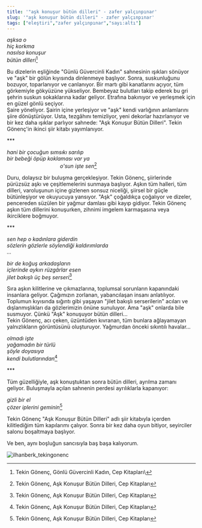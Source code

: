 ```yaml
---
title: '"aşk konuşur bütün dilleri" - zafer yalçınpınar'
slug: '"aşk konuşur bütün dilleri" - zafer yalçınpınar'
tags: ["eleştiri","zafer yalçınpınar","sayı:altı"]
---
```


*aşksa o\
hiç korkma\
nasılsa konuşur\
bütün dilleri*[^1]

Bu dizelerin eşliğinde "Günlü Güvercinli Kadın" sahnesinin ışıkları
sönüyor ve "aşk" bir gölün kıyısında dinlenmeye başlıyor. Sonra,
suskunluğunu bozuyor, toparlanıyor ve canlanıyor. Bir martı gibi
kanatlarını açıyor, tüm görkemiyle gökyüzüne yükseliyor. Bembeyaz
bulutları takip ederek bu gri şehrin suskun sokaklarına kadar geliyor.
Etrafına bakınıyor ve yerleşmek için en güzel gönlü seçiyor.\
Şaire yöneliyor. Şairin içine yerleşiyor ve "aşk" kendi varlığının
anlamlarını şiire dönüştürüyor. Usta, tezgâhını temizliyor, yeni
dekorlar hazırlanıyor ve bir kez daha ışıklar parlıyor sahnede: "Aşk
Konuşur Bütün Dilleri". Tekin Gönenç'in ikinci şiir kitabı yayımlanıyor.


\*\*\*


*hani bir çocuğun sımsıkı sarılıp\
bir bebeği öpüp koklaması var ya\
                                    o'sun işte sen*[^2]

Duru, dolaysız bir buluşma gerçekleşiyor. Tekin Gönenç, şiirlerinde
pürüzsüz aşkı ve çeşitlemelerini sunmaya başlıyor. Aşkın tüm halleri,
tüm dilleri, varoluşunun içine gizlenen sonsuz niceliği, şiirsel bir
güçle bütünleşiyor ve okuyucuya yansıyor. "Aşk" çoğaldıkça çoğalıyor ve
dizeler, pencereden süzülen bir yağmur damlası gibi kayıp gidiyor. Tekin
Gönenç aşkın tüm dillerini konuşurken, zihnimi imgelem karmaşasına veya
ikirciklere boğmuyor.


\*\*\*


*sen hep o kadınlara giderdin\
sözlerin gözlerle söylendiği kaldırımlarda\
...*

*bir de koğuş arkadaşların\
içlerinde aykırı rüzgârlar esen\
jilet bakışlı üç beş serseri*[^3]

Sıra aşkın kilitlerine ve çıkmazlarına, toplumsal sorunların kapanındaki
insanlara geliyor. Çağımızın zorlanan, yabancılaşan insanı anlatılıyor.
Toplumun kıyısında sığıntı gibi yaşayan "jilet bakışlı serserilerin"
acıları ve dışlanmışlıkları da gözlerimizin önüne sunuluyor. Ama "aşk"
onlarda bile susmuyor. Çünkü "Aşk" konuşuyor bütün dilleri...\
Tekin Gönenç, acı çeken, üzüntüden kıvranan, tüm bunlara ağlayamayan
yalnızlıkların görüntüsünü oluşturuyor. Yağmurdan önceki
sıkıntılı havalar...

*olmadı işte\
yağamadın bir türlü\
şöyle doyasıya\
kendi bulutlarından*[^4] 


\*\*\*


Tüm güzelliğiyle, aşk konuştuktan sonra bütün dilleri, ayrılma zamanı
geliyor. Buluşmayla açılan sahnenin perdesi ayrılıklarla kapanıyor:

*gizli bir el\
çözer iplerini geminin*[^5] 

Tekin Gönenç "Aşk Konuşur Bütün Dilleri" adlı şiir kitabıyla içerden
kilitlediğim tüm kapılarımı çalıyor. Sonra bir kez daha oyun bitiyor,
seyirciler salonu boşaltmaya başlıyor.

Ve ben, aynı boşluğun sancısıyla baş başa kalıyorum.

![ilhanberk_tekingonenc](/img/ky06_29_ilhanberk_tekingonenc.jpg)

[^1]: Tekin Gönenç, Gönlü Güvercinli Kadın, Cep Kitapları\
[^2]: Tekin Gönenç, Aşk Konuşur Bütün Dilleri, Cep Kitapları 
[^3]: Tekin Gönenç, Aşk Konuşur Bütün Dilleri, Cep Kitapları 
[^4]: Tekin Gönenç, Aşk Konuşur Bütün Dilleri, Cep Kitapları 
[^5]: Tekin Gönenç, Aşk Konuşur Bütün Dilleri, Cep Kitapları


